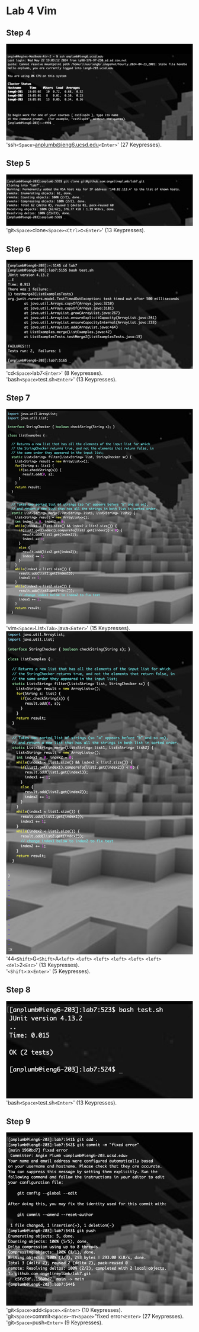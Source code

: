 # Lab 4 Vim <br>
## Step 4 <br>
![Image](ssh.png) <br>
'ssh```<Space>```anplumb@ieng6.ucsd.edu```<Enter>```' (27 Keypresses). <br>

## Step 5 <br>
![Image](git_clone.png) <br>
'git```<Space>```clone```<Space><Ctrl>```c```<Enter>```' (13 Keypresses). <br>

## Step 6 <br>
![Image](test1.png) <br>
'cd```<Space>```lab7```<Enter>```' (8 Keypresses). <br>
'bash```<Space>```test.sh```<Enter>```' (13 Keypresses). <br>

## Step 7 <br>
![Image](open.png) <br>
'vim```<Space>```List```<Tab>```.java```<Enter>```' (15 Keypresses). <br>
![Image](edited.png) <br>
'44```<Shift>```G```<Shift>```A```<left>``` ```<left>``` ```<left>``` ```<left>``` ```<left>``` ```<left>``` ```<del>```2```<Esc>```' (13 Keypresses). <br>
'```<Shift>```:x```<Enter>```' (5 Keypresses). <br>

## Step 8 <br>
![Image](test2.png) <br>
'bash```<Space>```test.sh```<Enter>```' (13 Keypresses). <br>

## Step 9 <br>
![Image](push.png) <br>
'git```<Space>```add```<Space>```.```<Enter>``` (10 Keypresses). <br>
'git```<Space>```commit```<Space>```-m```<Space>```"fixed error```<Enter>``` (27 Keypresses). <br>
'git```<Space>```push```<Enter>``` (9 Keypresses). <br>





